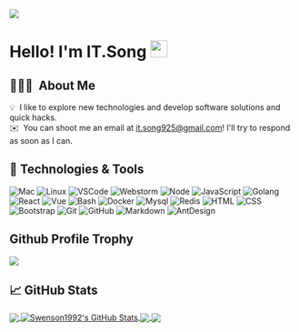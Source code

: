 
![](背景.png)
# Hello! I'm IT.Song <img src="https://raw.githubusercontent.com/MartinHeinz/MartinHeinz/master/wave.gif" width="30px">

## 👨🏻‍💻 &nbsp;About Me
💡 &nbsp;I like to explore new technologies and develop software solutions and quick hacks.   
✉️ &nbsp;You can shoot me an email at it.song925@gmail.com! I'll try to respond as soon as I can.

## 🔧 Technologies & Tools
![Mac](https://img.shields.io/badge/OS-Mac-informational?style=flat&logo=apple&logoColor=yellow&color=2bbc8a)
![Linux](https://img.shields.io/badge/OS-Linux-informational?style=flat&logo=linux&color=2bbc8a)
![VSCode](https://img.shields.io/badge/Editor-VSCode-informational?style=flat&logo=visual-studio&logoColor=blue&color=2bbc8a)
![Webstorm](https://img.shields.io/badge/Editor-Webstorm-informational?style=flat&logo=webstorm&logoColor=yellow&color=2bbc8a)
![Node](https://img.shields.io/badge/Code-Node-informational?style=flat&logo=node.js&color=2bbc8a)
![JavaScript](https://img.shields.io/badge/Code-JavaScript-informational?style=flat&logo=javascript&color=2bbc8a)
![Golang](https://img.shields.io/badge/Code-Golang-informational?style=flat&logo=go&color=2bbc8a)
![React](https://img.shields.io/badge/Code-React-informational?style=flat&logo=react&color=2bbc8a)
![Vue](https://img.shields.io/badge/Code-Vue-informational?style=flat&logo=vue.js&color=2bbc8a)
![Bash](https://img.shields.io/badge/Shell-Bash-informational?style=flat&logo=gnu-bash&color=2bbc8a)
![Docker](https://img.shields.io/badge/Tools-Docker-informational?style=flat&logo=docker&color=2bbc8a)
![Mysql](https://img.shields.io/badge/Tools-MySQL-informational?style=flat&logo=mysql&color=2bbc8a)
![Redis](https://img.shields.io/badge/Tools-Redis-informational?style=flat&logo=redis&color=2bbc8a)
![HTML](https://img.shields.io/badge/Code-HTML-infomational?style=flat&logo=HTML5&color=2bbc8a)
![CSS](https://img.shields.io/badge/Code-CSS-infomational?style=flat&logo=CSS3&logoColor=1572B6&color=2bbc8a)
![Bootstrap](https://img.shields.io/badge/Code-Bootstrap-infomational?style=flat&logo=bootstrap&logoColor=563D7C&color=2bbc8a)
![Git](https://img.shields.io/badge/Code-Git-infomational?style=flat&logo=git&color=2bbc8a)
![GitHub](https://img.shields.io/badge/Tool-GitHub-infomational?style=flat&logo=github&logoColor=purple&color=2bbc8a)
![Markdown](https://img.shields.io/badge/Code-Markdown-infomational?style=flat&logo=markdown&logoColor=red&color=2bbc8a)
![AntDesign](https://img.shields.io/badge/Code-Ant%20Design-infomational?style=flat&logo=Ant%20Design&logoColor=blue&color=2bbc8a)

## Github Profile Trophy
![](https://github-profile-trophy.vercel.app/?username=Swenson1992&theme=onedark)

## &#x1f4c8; GitHub Stats

<a href="https://github.com/Swenson1992/swenson1992">
  <img align="center" src="https://github-readme-stats.vercel.app/api/top-langs/?username=Swenson1992&hide=php,CoffeeScript&title_color=ffffff&text_color=c9cacc&icon_color=2bbc8a&bg_color=1d1f21" />
</a>
<a href="https://github.com/Swenson1992/swenson1992">
  <img align="center" src="https://github-readme-stats.vercel.app/api?username=Swenson1992&show_icons=true&line_height=25&count_private=false&title_color=ffffff&text_color=c9cacc&icon_color=2bbc8a&bg_color=1d1f21" alt="Swenson1992's GitHub Stats" />
</a>

<a href="https://github.com/Swenson1992/DailyReport">
  <img align="center" src="https://github-readme-stats.vercel.app/api/pin/?username=Swenson1992&repo=DailyReport&title_color=ffffff&text_color=c9cacc&icon_color=2bbc8a&bg_color=1d1f21" />
</a>

<a href="https://github.com/Swenson1992/TCPServer">
  <img align="center" src="https://github-readme-stats.vercel.app/api/pin/?username=Swenson1992&repo=TCPServer&title_color=ffffff&text_color=c9cacc&icon_color=2bbc8a&bg_color=1d1f21" />
</a>   
